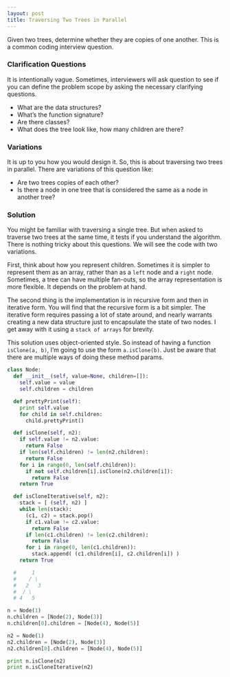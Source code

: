 ```yaml
---
layout: post
title: Traversing Two Trees in Parallel
---
```


Given two trees, determine whether they are copies of one another. This is a common coding interview question.

### Clarification Questions

It is intentionally vague. Sometimes, interviewers will ask question to see if you can define the problem scope by asking the necessary clarifying questions. 

- What are the data structures?  
- What’s the function signature?  
- Are there classes?  
- What does the tree look like, how many children are there?  

### Variations

It is up to you how you would design it. So, this is about traversing two trees in parallel. There are variations of this question like:

- Are two trees copies of each other?
- Is there a node in one tree that is considered the same as a node in another tree?

### Solution

You might be familiar with traversing a single tree. But when asked to traverse two trees at the same time, it tests if you understand the algorithm. There is nothing tricky about this questions. We will see the code with two variations.

First, think about how you represent children. Sometimes it is simpler to represent them as an array, rather than as a `left` node and a `right` node.  Sometimes, a tree can have multiple fan-outs, so the array representation is more flexible. It depends on the problem at hand.

The second thing is the implementation is in recursive form and then in iterative form. You will find that the recursive form is a bit simpler. The iterative form requires passing a lot of state around, and nearly warrants creating a new data structure just to encapsulate the state of two nodes. I get away with it using a `stack of arrays` for brevity.

This solution uses object-oriented style. So instead of having a function `isClone(a, b)`, I’m going to use the form `a.isClone(b)`. Just be aware that there are multiple ways of doing these method params.

```python
class Node:
  def __init__(self, value=None, children=[]):
    self.value = value
    self.children = children

  def prettyPrint(self):
    print self.value
    for child in self.children:
      child.prettyPrint()

  def isClone(self, n2):
    if self.value != n2.value:
      return False
    if len(self.children) != len(n2.children):
      return False
    for i in range(0, len(self.children)):
      if not self.children[i].isClone(n2.children[i]):
        return False
    return True

  def isCloneIterative(self, n2):
    stack = [ (self, n2) ]
    while len(stack):
      (c1, c2) = stack.pop()
      if c1.value != c2.value:
        return False
      if len(c1.children) != len(c2.children):
        return False
      for i in range(0, len(c1.children)):
        stack.append( (c1.children[i], c2.children[i]) )
    return True

  #     1
  #    / \
  #   2   3
  #  / \
  # 4   5

n = Node(1)
n.children = [Node(2), Node(3)]
n.children[0].children = [Node(4), Node(5)]

n2 = Node(1)
n2.children = [Node(2), Node(3)]
n2.children[0].children = [Node(4), Node(5)]

print n.isClone(n2)
print n.isCloneIterative(n2)
```

